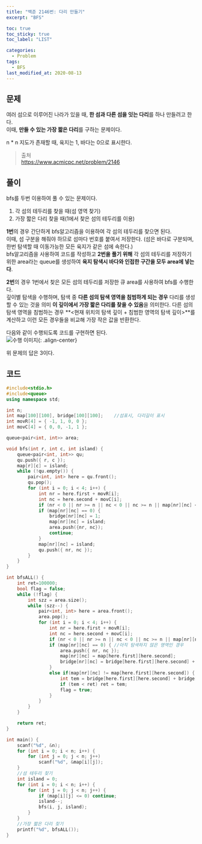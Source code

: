 ```yaml
---
title: "백준 2146번: 다리 만들기"
excerpt: "BFS"

toc: true
toc_sticky: true
toc_label: "LIST"

categories:
  - Problem
tags:
  - BFS
last_modified_at: 2020-08-13
---  
```

문제  
----------  
여러 섬으로 이루어진 나라가 있을 때, **한 섬과 다른 섬을 잇는 다리**를 하나 만들려고 한다.  
이때, **만들 수 있는 가장 짧은 다리**를 구하는 문제이다.  


n * n 지도가 존재할 때, 육지는 1, 바다는 0으로 표시한다.

> 출처  
> <https://www.acmicpc.net/problem/2146>


풀이  
----------  
bfs를 두번 이용하여 풀 수 있는 문제이다.  
1. 각 섬의 테두리를 찾을 때(섬 영역 찾기)  
2. 가장 짧은 다리 찾을 때(1에서 찾은 섬의 테두리를 이용)  

**1번**의 경우 간단하게 bfs알고리즘을 이용하여 각 섬의 테두리를 찾으면 된다.  
이때, 섬 구분을 해줘야 하므로 섬마다 번호를 붙여서 저장한다. (섬은 바다로 구분되며, 한번 탐색할 때 이동가능한 모든 육지가 같은 섬에 속한다.)  
bfs알고리즘을 사용하여 코드를 작성하고 **2번을 풀기 위해** 각 섬의 테두리를 저장하기 위한 area라는 queue를 생성하여 **육지 탐색시 바다와 인접한 구간을 모두 area에 넣는다**.  


**2번**의 경우 1번에서 찾은 모든 섬의 테두리를 저장한 큐 area를 사용하여 bfs를 수행한다.  
깊이별 탐색을 수행하며, 탐색 중 **다른 섬의 탐색 영역을 침범하게 되는 경우** 다리를 생성할 수 있는 것을 의미 **이 깊이에서 가장 짧은 다리를 찾을 수 있음**을 의미한다.
다른 섬의 탐색 영역을 침범하는 경우 **<현재 위치의 탐색 깊이 + 침범한 영역의 탐색 깊이>**를 계산하고 이런 모든 경우들을 비교해 가장 작은 값을 반환한다.


다음와 같이 수행되도록 코드를 구현하면 된다.  
![수행 이미지](https://yuksangeun.github.io/assets/images/bfs_problem9.PNG){: .align-center}  

위 문제의 답은 3이다.  


코드  
----------  
``` c++  
#include<stdio.h>
#include<queue>
using namespace std;

int n;
int map[100][100], bridge[100][100];	//섬표시, 다리길이 표시
int movR[4] = { -1, 1, 0, 0 };
int movC[4] = { 0, 0, -1, 1 };

queue<pair<int, int>> area;

void bfs(int r, int c, int island) {
	queue<pair<int, int>> qu;
	qu.push({ r, c });
	map[r][c] = island;
	while (!qu.empty()) {
		pair<int, int> here = qu.front();
		qu.pop();
		for (int i = 0; i < 4; i++) {
			int nr = here.first + movR[i];
			int nc = here.second + movC[i];
			if (nr < 0 || nr >= n || nc < 0 || nc >= n || map[nr][nc] < 0) continue;
			if (map[nr][nc] == 0) {
				bridge[nr][nc] = 1;
				map[nr][nc] = island;
				area.push({nr, nc});
				continue;
			}
			map[nr][nc] = island;
			qu.push({ nr, nc });
		}
	}
}

int bfsALL() {
	int ret=100000;
	bool flag = false;
	while (!flag) {
		int szz = area.size();
		while (szz--) {
			pair<int, int> here = area.front();
			area.pop();
			for (int i = 0; i < 4; i++) {
				int nr = here.first + movR[i];
				int nc = here.second + movC[i];
				if (nr < 0 || nr >= n || nc < 0 || nc >= n || map[nr][nc] == map[here.first][here.second]) continue;
				if (map[nr][nc] == 0) {	//아직 탐색하지 않은 영역인 경우
					area.push({ nr, nc });
					map[nr][nc] = map[here.first][here.second];
					bridge[nr][nc] = bridge[here.first][here.second] + 1;
				}
				else if(map[nr][nc] != map[here.first][here.second]) {	//다른 섬으로부터 뻗어나온 다리인 경우
					int tem = bridge[here.first][here.second] + bridge[nr][nc];
					if (tem < ret) ret = tem;
					flag = true;
				}
			}
		}
	}

	return ret;
}

int main() {
	scanf("%d", &n);
	for (int i = 0; i < n; i++) {
		for (int j = 0; j < n; j++)
			scanf("%d", &map[i][j]);
	}
	//섬 테두리 찾기
	int island = 0;
	for (int i = 0; i < n; i++) {
		for (int j = 0; j < n; j++) {
			if (map[i][j] <= 0) continue;
			island--;
			bfs(i, j, island);
		}
	}
	//가장 짧은 다리 찾기
	printf("%d", bfsALL());
}
```